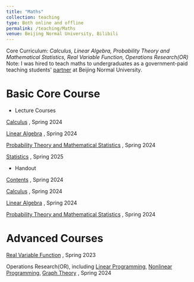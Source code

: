 ```yaml
---
title: "Maths"
collection: teaching
type: Both online and offline
permalink: /teaching/Maths
venue: Beijing Normal University, Bilibili
---
```


Core Curriculum: *Calculus, Linear Algebra, Probability Theory and Mathematical Statistics, Real Variable Function, Operations Research(OR)* Note: I was hired to teach maths to undergraduates as a government-paid teaching students' [partner](https://mailbnueducn-my.sharepoint.com/:b:/g/personal/sjs_mail_bnu_edu_cn/ETC-iBdXiD9ApNWRpXRWE58BUaI8qZSbdt-MbQ2Xp0xjvw?e=RDzHih) at Beijing Normal University.


Basic Core Course
======

* Lecture Courses

[Calculus](https://www.bilibili.com/video/BV1Q7421f7jn/) , Spring 2024

[Linear Algebra](https://www.bilibili.com/video/BV1ar42177QF/) , Spring 2024

[Probability Theory and Mathematical Statistics](https://www.bilibili.com/video/BV1rm421p7y8/) , Spring 2024

[Statistics](https://b23.tv/5rKszlr) , Spring 2025

* Handout

[Contents](https://github.com/samuelssj123/WareHouse/raw/refs/heads/master/math_mulu.pdf) , Spring 2024

[Calculus](https://github.com/samuelssj123/WareHouse/raw/refs/heads/master/math_Calculus.pdf) , Spring 2024

[Linear Algebra](https://github.com/samuelssj123/WareHouse/raw/refs/heads/master/math_linear_algebra.pdf) , Spring 2024

[Probability Theory and Mathematical Statistics](https://github.com/samuelssj123/WareHouse/raw/refs/heads/master/math_pro_sta.pdf) , Spring 2024

Advanced Courses
======

[Real Variable Function](https://www.bilibili.com/video/BV1nu411Y77F/) , Spring 2023

Operations Research(OR), including [Linear Programming](https://www.bilibili.com/video/BV1bF4m1T7nF/), [Nonlinear Programming](https://www.bilibili.com/video/BV1Ct421T7Fm/), [Graph Theory](https://www.bilibili.com/video/BV1sJ4m1K76Z/) , Spring 2024

